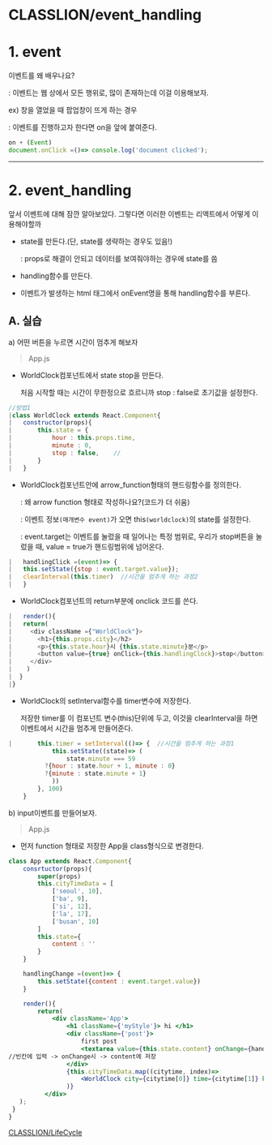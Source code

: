 # CLASSLION/event_handling

# 1. event

이벤트를 왜 배우나요?

: 이벤트는 웹 상에서 모든 행위로, 많이 존재하는데 이걸 이용해보자.

ex) 창을 열었을 때 팝업창이 뜨게 하는 경우

: 이벤트를 진행하고자 한다면 on을 앞에 붙여준다.

```jsx
on + (Event)
document.onClick =()=> console.log('document clicked');
```

---

# 2. event_handling

앞서 이벤트에 대해 잠깐 알아보았다. 그렇다면 이러한 이벤트는 리액트에서 어떻게 이용해야할까

- state를 만든다.(단, state를 생략하는 경우도 있음!)

    : props로 해결이 안되고 데이터를 보여줘야하는 경우에 state를 씀

- handling함수를 만든다.
- 이벤트가 발생하는 html 태그에서 onEvent명을 통해 handling함수를 부른다.

## A. 실습

a) 어떤 버튼을 누르면 시간이 멈추게 해보자

> App.js

- WorldClock컴포넌트에서 state stop을 만든다.

    처음 시작할 때는 시간이 무한정으로 흐르니까 stop : false로 초기값을 설정한다.

```jsx
//방법1
|class WorldClock extends React.Component{
|	constructor(props){
|		this.state = {
|			hour : this.props.time,
|			minute : 0,
|			stop : false,    //
|		}
|	}	
```

- WorldClock컴포넌트안에 arrow_function형태의 핸드링함수를 정의한다.

    : 왜 arrow function 형태로 작성하나요?(코드가 더 쉬움)

    : 이벤트 정보`(매개변수 event)`가 오면 this`(worldclock)`의 state를 설정한다.

    : event.target는 이벤트를 눌렀을 때 일어나는 특정 범위로, 우리가 stop버튼을 눌렀을 때, value = true가 핸드링범위에 넘어온다.

```jsx
|	handlingClick =(event)=> {
|   this.setState({stop : event.target.value});
|   clearInterval(this.timer)  //시간을 멈추게 하는 과정2
|	}
```

- WorldClock컴포넌트의 return부분에 onclick 코드를 쓴다.

```jsx
|	render(){
|   return(
|     <div className ={"WorldClock"}> 
|       <h1>{this.props.city}</h2>
|       <p>{this.state.hour}시 {this.state.minute}분</p>
|       <button value={true} onClick={this.handlingClock}>stop</button>
|     </div>
|    )
|  }
|}
```

- WorldClock의 setInterval함수를 timer변수에 저장한다.

    저장한 timer를 이 컴포넌트 변수(this)단위에 두고, 이것을 clearInterval을 하면 이벤트에서 시간을 멈추게 만들어준다.

```jsx
|		this.timer = setInterval(()=> {  //시간을 멈추게 하는 과정1
			this.setState((state)=> (
				state.minute === 59
	      ?{hour : state.hour + 1, minute : 0}
	      ?{minute : state.minute + 1}
			))
		}, 100)
	}
```

b) input이벤트를 만들어보자.

> App.js

- 먼저 function 형태로 저장한 App을 class형식으로 변경한다.

```jsx
class App extends React.Component{
	consrtuctor(props){
		super(props)
		this.cityTimeData = [
			['seoul', 10],
			['ba', 9],
			['si', 12],
			['la', 17],
			['busan', 10]
		]
		this.state={
			content : ''
		}
	}

	handlingChange =(event)=> {
		this.setState({content : event.target.value})
	}

	render(){
		return(
			<div className='App'>
				<h1 className={'myStyle'}> hi </h1>
				<div className={'post'}>
					first post
					<textarea value={this.state.content} onChange={handlingChange}></textarea>
//빈칸에 입력 -> onChange시 -> content에 저장
				</div>
				{this.cityTimeData.map((citytime, index)=>
					<WorldClock city={citytime[0]} time={citytime[1]} key={index} />
				)}
		  </div> 
   );
 }
}
```

[CLASSLION/LifeCycle](https://www.notion.so/CLASSLION-LifeCycle-67b1e312fb9e48398557399419799642)
